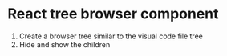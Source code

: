 # React tree browser component

1. Create a browser tree similar to the visual code file tree
2. Hide and show the children
